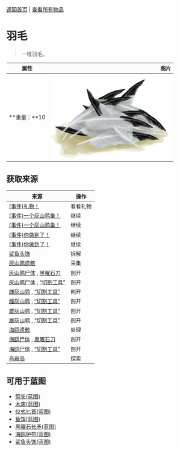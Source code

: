 [返回首页](index.md)   |  [查看所有物品](object.md)
# 羽毛  
> 一堆羽毛。  
  
  属性  |   图片   
 ----  |  ----:   
 **重量：**10  |  ![](Sprite/Feathers.png)   
  
## 获取来源  
来源  |  操作  
----  |  ----  
[(事件)礼物！](Event_MacaqueFriendGift.md)  |  看看礼物  
[(事件)一个灰山鹑巢！](Event_PartridgeNest.md)  |  继续  
[(事件)一个灰山鹑巢！](Event_PartridgeNest.md)  |  继续  
[(事件)你做到了！](Event_SeagullNest.md)  |  继续  
[(事件)你做到了！](Event_SeagullNest.md)  |  继续  
[鲨鱼头饰](SharkHeadpiece.md)  |  拆解  
[灰山鹑遗骸](PartridgeCarcass.md)  |  采集  
[灰山鹑尸体](PartridgeDead.md) , [黑曜石刀](KnifeObsidian.md)  |  剖开  
[灰山鹑尸体](PartridgeDead.md) , [“切割工具”](tag_Cutter.md)  |  剖开  
[雌灰山鹑](PartridgeFemaleEnclosure.md) , [“切割工具”](tag_Cutter.md)  |  剖开  
[雌灰山鹑](PartridgeFemaleLive.md) , [“切割工具”](tag_Cutter.md)  |  剖开  
[雄灰山鹑](PartridgeMaleEnclosure.md) , [“切割工具”](tag_Cutter.md)  |  剖开  
[雄灰山鹑](PartridgeMaleLive.md) , [“切割工具”](tag_Cutter.md)  |  剖开  
[海鸥遗骸](SeagullCarcass.md)  |  处理  
[海鸥尸体](SeagullDead.md) , [黑曜石刀](KnifeObsidian.md)  |  剖开  
[海鸥尸体](SeagullDead.md) , [“切割工具”](tag_Cutter.md)  |  剖开  
[鸟岩岛](BirdRock.md)  |  探索  
## 可用于蓝图  
- [箭矢(蓝图)](Bp_Arrow.md)  
- [木床(蓝图)](Bp_BedWooden.md)  
- [仪式匕首(蓝图)](Bp_CeremonialDagger.md)  
- [鱼饵(蓝图)](Bp_FishBait.md)  
- [黑曜石长矛(蓝图)](Bp_ObsidianSpear.md)  
- [海鸥护符(蓝图)](Bp_SeagullCharm.md)  
- [鲨鱼头饰(蓝图)](Bp_SharkHeadpiece.md)  
  
  
